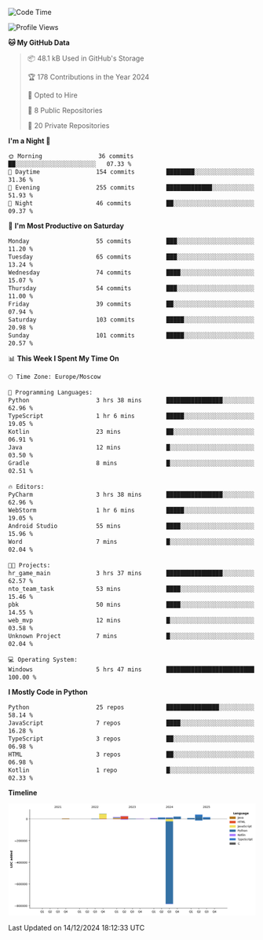 <!--START_SECTION:waka-->
![Code Time](http://img.shields.io/badge/Code%20Time-565%20hrs%2037%20mins-blue)

![Profile Views](http://img.shields.io/badge/Profile%20Views-3-blue)

**🐱 My GitHub Data** 

> 📦 48.1 kB Used in GitHub's Storage 
 > 
> 🏆 178 Contributions in the Year 2024
 > 
> 💼 Opted to Hire
 > 
> 📜 8 Public Repositories 
 > 
> 🔑 20 Private Repositories 
 > 
**I'm a Night 🦉** 

```text
🌞 Morning                36 commits          ██░░░░░░░░░░░░░░░░░░░░░░░   07.33 % 
🌆 Daytime                154 commits         ████████░░░░░░░░░░░░░░░░░   31.36 % 
🌃 Evening                255 commits         █████████████░░░░░░░░░░░░   51.93 % 
🌙 Night                  46 commits          ██░░░░░░░░░░░░░░░░░░░░░░░   09.37 % 
```
📅 **I'm Most Productive on Saturday** 

```text
Monday                   55 commits          ███░░░░░░░░░░░░░░░░░░░░░░   11.20 % 
Tuesday                  65 commits          ███░░░░░░░░░░░░░░░░░░░░░░   13.24 % 
Wednesday                74 commits          ████░░░░░░░░░░░░░░░░░░░░░   15.07 % 
Thursday                 54 commits          ███░░░░░░░░░░░░░░░░░░░░░░   11.00 % 
Friday                   39 commits          ██░░░░░░░░░░░░░░░░░░░░░░░   07.94 % 
Saturday                 103 commits         █████░░░░░░░░░░░░░░░░░░░░   20.98 % 
Sunday                   101 commits         █████░░░░░░░░░░░░░░░░░░░░   20.57 % 
```


📊 **This Week I Spent My Time On** 

```text
🕑︎ Time Zone: Europe/Moscow

💬 Programming Languages: 
Python                   3 hrs 38 mins       ████████████████░░░░░░░░░   62.96 % 
TypeScript               1 hr 6 mins         █████░░░░░░░░░░░░░░░░░░░░   19.05 % 
Kotlin                   23 mins             ██░░░░░░░░░░░░░░░░░░░░░░░   06.91 % 
Java                     12 mins             █░░░░░░░░░░░░░░░░░░░░░░░░   03.50 % 
Gradle                   8 mins              █░░░░░░░░░░░░░░░░░░░░░░░░   02.51 % 

🔥 Editors: 
PyCharm                  3 hrs 38 mins       ████████████████░░░░░░░░░   62.96 % 
WebStorm                 1 hr 6 mins         █████░░░░░░░░░░░░░░░░░░░░   19.05 % 
Android Studio           55 mins             ████░░░░░░░░░░░░░░░░░░░░░   15.96 % 
Word                     7 mins              █░░░░░░░░░░░░░░░░░░░░░░░░   02.04 % 

🐱‍💻 Projects: 
hr_game_main             3 hrs 37 mins       ████████████████░░░░░░░░░   62.57 % 
nto_team_task            53 mins             ████░░░░░░░░░░░░░░░░░░░░░   15.46 % 
pbk                      50 mins             ████░░░░░░░░░░░░░░░░░░░░░   14.55 % 
web_mvp                  12 mins             █░░░░░░░░░░░░░░░░░░░░░░░░   03.58 % 
Unknown Project          7 mins              █░░░░░░░░░░░░░░░░░░░░░░░░   02.04 % 

💻 Operating System: 
Windows                  5 hrs 47 mins       █████████████████████████   100.00 % 
```

**I Mostly Code in Python** 

```text
Python                   25 repos            ███████████████░░░░░░░░░░   58.14 % 
JavaScript               7 repos             ████░░░░░░░░░░░░░░░░░░░░░   16.28 % 
TypeScript               3 repos             ██░░░░░░░░░░░░░░░░░░░░░░░   06.98 % 
HTML                     3 repos             ██░░░░░░░░░░░░░░░░░░░░░░░   06.98 % 
Kotlin                   1 repo              █░░░░░░░░░░░░░░░░░░░░░░░░   02.33 % 
```



**Timeline**

![Lines of Code chart](https://raw.githubusercontent.com/adlemx/adlemx/main/assets/bar_graph.png)


 Last Updated on 14/12/2024 18:12:33 UTC
<!--END_SECTION:waka-->
